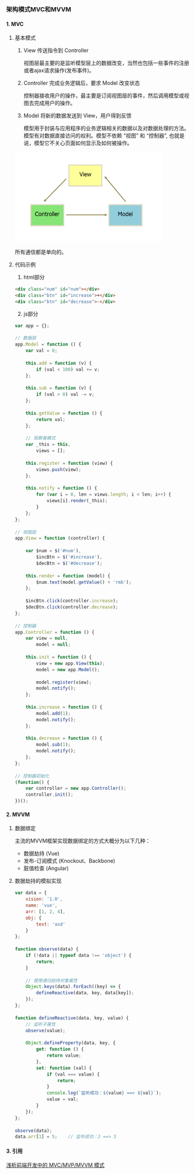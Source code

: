 ### 架构模式MVC和MVVM

#### 1. MVC
1. 基本模式
    1. View 传送指令到 Controller

        视图层最主要的是监听模型层上的数据改变，当然也包括一些事件的注册或者ajax请求操作(发布事件)。

    2. Controller 完成业务逻辑后，要求 Model 改变状态

        控制器接收用户的操作，最主要是订阅视图层的事件，然后调用模型或视图去完成用户的操作。

    2. Model 将新的数据发送到 View，用户得到反馈

        模型用于封装与应用程序的业务逻辑相关的数据以及对数据处理的方法。模型有对数据直接访问的权利。模型不依赖 “视图” 和 “控制器”, 也就是说，模型它不关心页面如何显示及如何被操作。

    <img src="./images/04.png" width="400" />

    所有通信都是单向的。

2. 代码示例
    1. html部分
    ```html
    <div class="num" id="num"></div>
    <div class="btn" id="increase">+</div>
    <div class="btn" id="decrease">-</div>
    ```

    2. js部分
    ```js
    var app = {};

    // 数据层
    app.Model = function () {
        var val = 0;

        this.add = function (v) {
            if (val < 100) val += v;
        };

        this.sub = function (v) {
            if (val > 0) val -= v;
        };

        this.getValue = function () {
            return val;
        };

        // 观察者模式
        var _this = this,
            views = [];

        this.register = function (view) {
            views.push(view);
        };

        this.notify = function () {
            for (var i = 0, len = views.length; i < len; i++) {
                views[i].render(_this);
            }  
        };
    };

    // 视图层
    app.View = function (controller) {

        var $num = $('#num'),
            $incBtn = $('#increase'),
            $decBtn = $('#decrease');

        this.render = function (model) {
            $num.text(model.getValue() + 'rmb');
        };

        $incBtn.click(controller.increase);
        $decBtn.click(controller.decrease);
    };

    // 控制器
    app.Controller = function () {
        var view = null,
            model = null;

        this.init = function () {
            view = new app.View(this);
            model = new app.Model();

            model.register(view);
            model.notify();
        };

        this.increase = function () {
            model.add(1);
            model.notify();
        };

        this.decrease = function () {
            model.sub(1);
            model.notify();
        };
    };

    // 控制器初始化
    (function() {
        var controller = new app.Controller();
        controller.init();
    })();
    ```

#### 2. MVVM
1. 数据绑定

    主流的MVVM框架实现数据绑定的方式大概分为以下几种：
    * 数据劫持 (Vue)
    * 发布-订阅模式 (Knockout、Backbone)
    * 脏值检查 (Angular)

2. 数据劫持的模拟实现
    ```js
    var data = {
        vision: '1.0',
        name: 'vue',
        arr: [1, 2, 4],
        obj: {
            test: 'asd'
        }
    };

    function observe(data) {
        if (!data || typeof data !== 'object') {
            return;
        }

        // 使用递归劫持对象属性
        Object.keys(data).forEach((key) => {
            defineReactive(data, key, data[key]);
        });
    };

    function defineReactive(data, key, value) {
        // 监听子属性
        observe(value);

        Object.defineProperty(data, key, {
            get: function () {
                return value;
            },
            set: function (val) {
                if (val === value) {
                    return;
                }
                console.log(`监听成功：${value} ==> ${val}`);
                value = val;
            }
        });
    };

    observe(data);
    data.arr[1] = 5;    // 监听成功：2 ==> 5
    ```

#### 3. 引用
[浅析前端开发中的 MVC/MVP/MVVM 模式](https://juejin.im/post/593021272f301e0058273468)